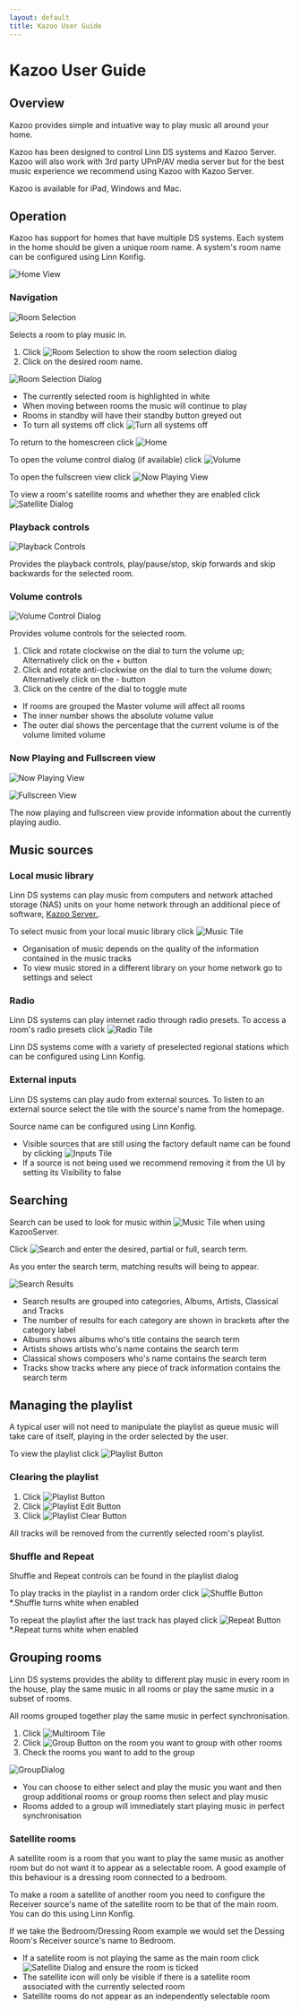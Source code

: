 ```yaml
---
layout: default
title: Kazoo User Guide
---
```


# Kazoo User Guide

## Overview

Kazoo provides simple and intuative way to play music all around your home.

Kazoo has been designed to control Linn DS systems and Kazoo Server. Kazoo will also work with 3rd party UPnP/AV media server but for the best music experience we recommend using Kazoo with Kazoo Server.

Kazoo is available for iPad, Windows and Mac.

## Operation

Kazoo has support for homes that have multiple DS systems. Each system in the home should be given a unique room name. A system's room name can be configured using Linn Konfig.

![Home View](images/HomeView.jpg)

### Navigation

![Room Selection](images/RoomName.png)

Selects a room to play music in.

1. Click ![Room Selection](images/RoomName.png) to show the room selection dialog
2. Click on the desired room name.

![Room Selection Dialog](images/RoomSelectionDialog.png)

* The currently selected room is highlighted in white
* When moving between rooms the music will continue to play
* Rooms in standby will have their standby button greyed out
* To turn all systems off click ![Turn all systems off](images/TurnAllSystemsOff.png)

To return to the homescreen click ![Home](images/Home.png)

To open the volume control dialog (if available) click ![Volume](images/Volume.png)

To open the fullscreen view click ![Now Playing View](images/NowPlayingView.png)

To view a room's satellite rooms and whether they are enabled click ![Satellite Dialog](images/SatelliteButton.png)


### Playback controls

![Playback Controls](images/PlaybackControls.png)

Provides the playback controls, play/pause/stop, skip forwards and skip backwards for the selected room.

### Volume controls

![Volume Control Dialog](images/VolumeControlDialog.png)

Provides volume controls for the selected room.

1. Click and rotate clockwise on the dial to turn the volume up; Alternatively click on the + button
2. Click and rotate anti-clockwise on the dial to turn the volume down; Alternatively click on the - button
3. Click on the centre of the dial to toggle mute

* If rooms are grouped the Master volume will affect all rooms
* The inner number shows the absolute volume value
* The outer dial shows the percentage that the current volume is of the volume limited volume

### Now Playing and Fullscreen view

![Now Playing View](images/NowPlayingView.png)

![Fullscreen View](images/FullscreenView.png)

The now playing and fullscreen view provide information about the currently playing audio.

## Music sources

### Local music library

Linn DS systems can play music from computers and network attached storage (NAS) units on your home network through an additional piece of software, [Kazoo Server.](http://oss.linn.co.uk/trac/wiki/KazooServerManual).

To select music from your local music library click ![Music Tile](images/MusicTile.png)

* Organisation of music depends on the quality of the information contained in the music tracks
* To view music stored in a different library on your home network go to settings and select 

### Radio

Linn DS systems can play internet radio through radio presets. To access a room's radio presets click ![Radio Tile](images/RadioTile.png)

Linn DS systems come with a variety of preselected regional stations which can be configured using Linn Konfig.

### External inputs

Linn DS systems can play audo from external sources. To listen to an external source select the tile with the source's name from the homepage.

Source name can be configured using Linn Konfig.

* Visible sources that are still using the factory default name can be found by clicking ![Inputs Tile](images/InputsTile.png)
* If a source is not being used we recommend removing it from the UI by setting its Visibility to false

## Searching

Search can be used to look for music within ![Music Tile](images/MusicTile.png) when using KazooServer.

Click ![Search](images/Search.png) and enter the desired, partial or full, search term.

As you enter the search term, matching results will being to appear.

![Search Results](images/SearchResults.png)

* Search results are grouped into categories, Albums, Artists, Classical and Tracks
* The number of results for each category are shown in brackets after the category label
* Albums shows albums who's title contains the search term
* Artists shows artists who's name contains the search term
* Classical shows composers who's name contains the search term
* Tracks show tracks where any piece of track information contains the search term

## Managing the playlist

A typical user will not need to manipulate the playlist as queue music will take care of itself, playing in the order selected by the user.

To view the playlist click ![Playlist Button](images/PlaylistButton.png)

### Clearing the playlist

1. Click ![Playlist Button](images/PlaylistButton.png)
2. Click ![Playlist Edit Button](images/PlaylistEditButton.png)
3. Click ![Playlist Clear Button](images/PlaylistClearButton.png)

All tracks will be removed from the currently selected room's playlist.

### Shuffle and Repeat

Shuffle and Repeat controls can be found in the playlist dialog

To play tracks in the playlist in a random order click ![Shuffle Button](images/Shuffle.png)
*.Shuffle turns white when enabled

To repeat the playlist after the last track has played click ![Repeat Button](images/Repeat.png)
*.Repeat turns white when enabled

## Grouping rooms

Linn DS systems provides the ability to different play music in every room in the house, play the same music in all rooms or play the same music in a subset of rooms.

All rooms grouped together play the same music in perfect synchronisation.

1. Click ![Multiroom Tile](images/MultiroomTile.png)
2. Click ![Group Button](images/GroupButton.png) on the room you want to group with other rooms
3. Check the rooms you want to add to the group

![GroupDialog](images/GroupDialog.png)

* You can choose to either select and play the music you want and then group additional rooms or group rooms then select and play music
* Rooms added to a group will immediately start playing music in perfect synchronisation

### Satellite rooms

A satellite room is a room that you want to play the same music as another room but do not want it to appear as a selectable room. A good example of this behaviour is a dressing room connected to a bedroom.

To make a room a satellite of another room you need to configure the Receiver source's name of the satellite room to be that of the main room. You can do this using Linn Konfig.

If we take the Bedroom/Dressing Room example we would set the Dessing Room's Receiver source's name to Bedroom.

* If a satellite room is not playing the same as the main room click ![Satellite Dialog](images/SatelliteButton.png) and ensure the room is ticked
* The satellite icon will only be visible if there is a satellite room associated with the currently selected room
* Satellite rooms do not appear as an independently selectable room









